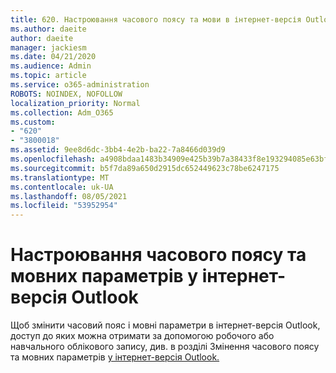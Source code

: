 ```yaml
---
title: 620. Настроювання часового поясу та мови в інтернет-версія Outlook
ms.author: daeite
author: daeite
manager: jackiesm
ms.date: 04/21/2020
ms.audience: Admin
ms.topic: article
ms.service: o365-administration
ROBOTS: NOINDEX, NOFOLLOW
localization_priority: Normal
ms.collection: Adm_O365
ms.custom:
- "620"
- "3800018"
ms.assetid: 9ee8d6dc-3bb4-4e2b-ba22-7a8466d039d9
ms.openlocfilehash: a4908bdaa1483b34909e425b39b7a38433f8e193294085e63bf08b267d967424
ms.sourcegitcommit: b5f7da89a650d2915dc652449623c78be6247175
ms.translationtype: MT
ms.contentlocale: uk-UA
ms.lasthandoff: 08/05/2021
ms.locfileid: "53952954"
---
```

# <a name="adjust-time-zone-and-language-settings-in-outlook-on-the-web"></a>Настроювання часового поясу та мовних параметрів у інтернет-версія Outlook

Щоб змінити часовий пояс і мовні параметри в інтернет-версія Outlook, доступ до яких можна отримати за допомогою робочого або навчального облікового запису, див. в розділі Змінення часового поясу та мовних параметрів [у інтернет-версія Outlook.](https://support.office.com/article/65239869-12e7-4a9d-bca1-76b0ad7ce273d)
  